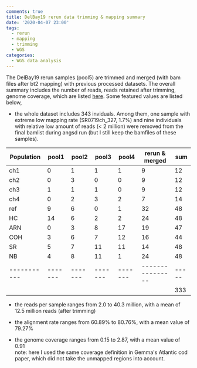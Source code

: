 ```yaml
---
comments: true
title: DelBay19 rerun data trimming & mapping summary
date: '2020-04-07 23:00'
tags:
  - rerun
  - mapping
  - trimming
  - WGS
categories:
  - WGS data analysis
---
```


The DelBay19 rerun samples (pool5) are trimmed and merged (with bam files after bt2 mapping) with previous processed datasets. The overall summary includes the number of reads, reads retained after trimming, genome coverage, which are listed [here](https://docs.google.com/spreadsheets/d/14A5CuNT15jhAgE89HAAXj6ddB3THszFZTpwYOKmu05M/edit?usp=sharing). Some featured values are listed below,

- the whole dataset includes 343 inviduals. Among them, one sample with extreme low mapping rate (SR0719ch_327, 1.7%) and nine individuals with relative low amount of reads (< 2 million) were removed from the final bamlist during angsd run (but I still keep the bamfiles of these samples). 

| Population | pool1 | pool2 | pool3 | pool4 | rerun & merged | sum |
| -----------|-------|-------|-------|-------|----------------|-----|
|     ch1    |   0   |   1   |   1   |   1   |       9        |  12 |
|     ch2    |   0   |   3   |   0   |   0   |       9        |  12 |
|     ch3    |   1   |   1   |   1   |   0   |       9        |  12 |
|     ch4    |   0   |   2   |   3   |   2   |       7        |  14 |
|     ref    |   9   |   6   |   0   |   1   |      32        |  48 |
|     HC     |  14   |   6   |   2   |   2   |      24        |  48 |
|     ARN    |   0   |   3   |   8   |  17   |      19        |  47 |
|     COH    |   3   |   6   |   7   |  12   |      16        |  44 |
|     SR     |   5   |   7   |  11   |  11   |      14        |  48 |
|     NB     |   4   |   8   |  11   |   1   |      24        |  48 |
| -----------|-------|-------|-------|-------|----------------|-----|
|            |       |       |       |       |                | 333 |

- the reads per sample ranges from 2.0 to 40.3 million, with a mean of 12.5 million reads (after trimming)

- the alignment rate ranges from 60.89% to 80.76%, with a mean value of 79.27%

- the genome coverage ranges from 0.15 to 2.87, with a mean value of 0.91   
note: here I used the same coverage definition in Gemma's Atlantic cod paper, which did not take the unmapped regions into account.





